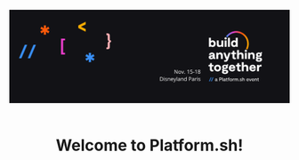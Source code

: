 <p align="center">
    <a href="https://platform.sh">
        <img src="https://raw.githubusercontent.com/platformsh-templates/.github/master/profile/images/batcon2022.png" alt="Logo">
    </a>
    <br /><br />
    <h1 align="center">Welcome to Platform.sh!<br /></h1>
</p>

